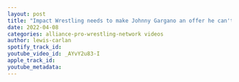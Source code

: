 ```yaml
---
layout: post
title: "Impact Wrestling needs to make Johnny Gargano an offer he can't refuse; Cody Rhodes; Savannah Evans"
date: 2022-04-08
categories: alliance-pro-wrestling-network videos
author: lewis-carlan
spotify_track_id: 
youtube_video_id: _AYvY2u83-I
apple_track_id: 
youtube_metadata: 
---
```

